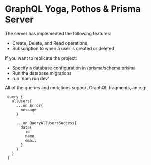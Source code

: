 # GraphQL Yoga, Pothos & Prisma Server

The server has implemented the following features:

- Create, Delete, and Read operations
- Subscription to when a user is created or deleted

If you want to replicate the project:

- Specify a database configuration in /prisma/schema.prisma
- Run the database migrations
- run 'npm run dev'

All of the queries and mutations support GraphQL fragments, an e.g:

```
 query {
   allUsers{
     ...on Error{
       message
     }

     ...on QueryAllUsersSuccess{
       data{
         id
         name
         email
       }
     }
   }
 }
```
